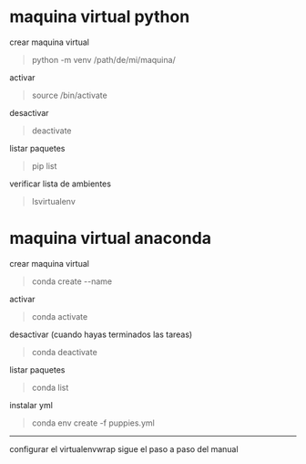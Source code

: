 # maquina virtual python
crear maquina virtual 
> python -m venv /path/de/mi/maquina/<nombre de mi maquina nueva>

activar
> source <nombre de mi maquina nueva>/bin/activate

desactivar
> deactivate

listar paquetes
> pip list

verificar lista de ambientes
> lsvirtualenv

# maquina virtual anaconda
crear maquina virtual
> conda create --name <nombre de mi maquina nueva>

activar
> conda activate <nombre de mi maquina nueva>

desactivar (cuando hayas terminados las tareas)
> conda deactivate

listar paquetes
> conda list

instalar yml
> conda env create -f puppies.yml

---

configurar el virtualenvwrap
sigue el paso a paso del manual